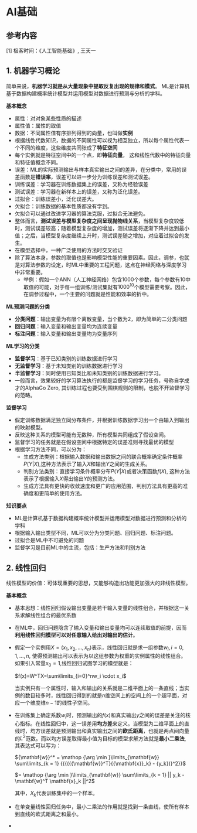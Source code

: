# AI基础
## 参考内容
[1] 极客时间：《人工智能基础》, 王天一

## 1. 机器学习概论
简单来说，**机器学习就是从大量现象中提取反复出现的规律和模式**。
ML是计算机基于数据构建概率统计模型并运用模型对数据进行预测与分析的学科。 

**基本概念**
* 属性：对对象某些性质的描述
* 属性值：属性的取值
* 数据：不同属性值有序排列得到的向量，也叫做**实例**
* 根据线性代数知识，数据的不同属性可以视为相互独立，所以每个属性代表一个不同的维度，这些维度共同张成了**特征空间**
* 每个实例就是特征空间中的一个点，即**特征向量**， 这和线性代数中的特征向量和特征值概念不同。
* 误差：ML的实际预测输出与样本真实输出之间的差异，在分类中，常用的误差函数是**错误率**，误差可以进一步分为训练误差和测试误差。
* 训练误差：学习器在训练数据集上的误差，又称为经验误差
* 测试误差：学习器在新样本上的误差，又称为泛化误差。
* 过拟合：训练误差小，泛化误差大。
* 欠拟合：训练数据的基本性质都没有学到。
* 欠拟合可以通过改进学习器的算法克服，过拟合无法避免。
* 整体而言，**测试误差与模型复杂度之间呈现抛物线关系**，当模型复杂度较低时，测试误差较高；随着模型复杂度的增加，测试误差将逐渐下降并达到最小值；之后，当模型复杂度继续上升时，测试误差随之增加，对应着过拟合的发生。
* 在模型选择中，一种广泛使用的方法时交叉验证
* 除了算法本身，参数的取值也是影响模型性能的重要因素。因此，调参，也就是对算法参数的设定，时ML中重要的工程问题，这点在神经网络与深度学习中非常重要。
  * 举例：假如一个ANN（人工神经网络）包含1000个参数，每个参数有10中取值的可能，对于每一组训练/测试集就有$1000^{10}$个模型需要考察。因此，在调参过程中，一个主要的问题就是性能和效率的折中。

**ML预测问题的分类**
* **分类问题**：输出变量为有限个离散变量，当个数为2，即为简单的二分类问题
* **回归问题**：输入变量和输出变量均为连续变量
* **标注问题**：输入变量和输出变量均为变量序列

**ML学习的分类**
* **监督学习**：基于已知类别的训练数据进行学习
* **无监督学习**：基于未知类别的训练数据进行学习
* **半监督学习**：同时使用已知类比和未知类别的训练数据进行学习。
* 一般而言，效果较好的学习算法执行的都是监督学习的学习任务，号称自学成才的AlphaGo Zero, 其训练过程也要受到围棋规则的限制，也脱不开监督学习的范畴。

**监督学习**
* 假定训练数据满足独立同分布条件，并根据训练数据学习出一个由输入到输出的映射模型。
* 反映这种关系的模型可能有无数种，所有模型共同组成了假设空间。
* 监督学习的任务就是在假设空间中根据特定的误差准则寻找最优的模型
* 根据学习方法不同，可以分为：
  * 生成方法类别：根据输入数据和输出数据之间的联合概率确定条件概率$P(Y|X)$,这种方法表示了输入$X$和输出$Y$之间的生成关系。
  * 判别方法类别：直接学习条件概率分布$P(Y|X)$或者决策函数$f(X)$, 这种方法表示了根据输入$X$得出输出$Y$的预测方法。
  * 生成方法具有更快的收敛速度和更广的应用范围，判别方法具有更高的准确度和更简单的使用方法。

**知识要点**
* ML是计算机基于数据构建概率统计模型并运用模型对数据进行预测和分析的学科
* 根据输入输出类型不同，ML可以分为分类问题、回归问题、标注问题。
* 过拟合是ML中不可避免的问题
* 监督学习是目前ML中的主流，包括：生产方法和判别方法

## 2. 线性回归

线性模型的价值：可体现重要的思想，又能够构造出功能更加强大的非线性模型。

**基本概念**
* 基本思想：线性回归假设输出变量是若干输入变量的线性组合，并根据这一关系求解线性组合的最优系数
* 在ML中，回归问题隐含了输入变量和输出变量均可以连续取值的前提，因而**利用线性回归模型可以对任意输入给出对输出的估计**。
* 假定一个实例用$X=(x_1, x_2,...,x_n)$表示，线性回归就是求一组参数$w_i,i=0,1,...,n$, 使得预测输出可以表示为以这组参数为权重的实例属性的线性组合。如果引入常量$x_0=1$,线性回归试图学习的模型就是：
  
  $f(x)=W^TX=\sum\limits_{i=0}^nw_i \cdot x_i$

  当实例只有一个属性时，输入和输出的关系就是二维平面上的一条直线；当实例的数目较多时，线性回归得到的就是$n$维空间上的空间上的一个超平面，对应一个维度维$n-1$的线性子空间。
* 在训练集上确定系数$w_i$时，预测输出的$f(x)$和真实输出$y$之间的误差是关注的核心指标。在线性回归中，这一误差用**均方差**来定义。当模型为二维平面上的直线时，均方误差就是预测输出和真实输出之间的**欧氏距离**，也就是两点间向量的$L^2$范数。而以均方误差取得最小值为目标的模型求解方法就是**最小二乘法**,其表达式可以写为：

    ${\mathbf{w}}^* = \mathop {\arg \min }\limits_{\mathbf{w}} \sum\limits_{k = 1} {{{({{\mathbf{w}}^T}{{\mathbf{x}}_k} - {y_k})}^2}}$ 
    
    $= \mathop {\arg \min }\limits_{\mathbf{w}} \sum\limits_{k = 1} || y_k - \mathbf{w}^T \mathbf{x}_k ||^2$

    其中，$X_k$代表训练集中的一个样本。
* 在单变量线性回归任务中，最小二乘法的作用就是找到一条直线，使所有样本到直线的欧式距离之和最小。
* 


